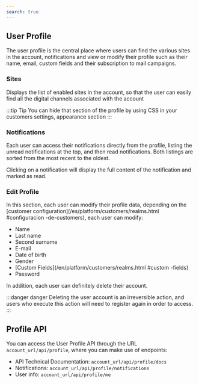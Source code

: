 ```yaml
---
search: true
---
```


## User Profile

The user profile is the central place where users can find the various sites in the account, notifications and view or modify their profile such as their name, email, custom fields and their subscription to mail campaigns.

### Sites

Displays the list of enabled sites in the account, so that the user can easily find all the digital channels associated with the account

:::tip Tip
You can hide that section of the profile by using CSS in your customers settings, appearance section
:::

### Notifications

Each user can access their notifications directly from the profile, listing the unread notifications at the top, and then read notifications. Both listings are sorted from the most recent to the oldest. 

Clicking on a notification will display the full content of the notification and marked as read. 

### Edit Profile

In this section, each user can modify their profile data, depending on the [customer configuration](/es/platform/customers/realms.html #configuracion -de-customers), each user can modify:

* Name
* Last name
* Second surname
* E-mail
* Date of birth
* Gender
* [Custom Fields](/en/platform/customers/realms.html #custom -fields)
* Password

In addition, each user can definitely delete their account. 

:::danger danger
Deleting the user account is an irreversible action, and users who execute this action will need to register again in order to access.
:::

## Profile API

You can access the User Profile API through the URL `account_url/api/profile`, where you can make use of endpoints: 

* API Technical Documentation: `account_url/api/profile/docs`
* Notifications: `account_url/api/profile/notifications`
* User info: `account_url/api/profile/me`
